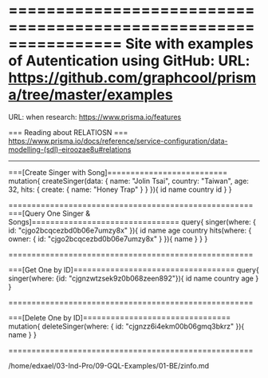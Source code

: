 
================================================================
Site with examples of Autentication using GitHub:
URL: https://github.com/graphcool/prisma/tree/master/examples
================================================================

URL: when research:
https://www.prisma.io/features








=== Reading about RELATIOSN === https://www.prisma.io/docs/reference/service-configuration/data-modelling-(sdl)-eiroozae8u#relations

-----------------------------------------------------



===[Create Singer with Song]==========================
mutation{
  createSinger(data: {
    name: "Jolin Tsai",
    country: "Taiwan",
    age: 32,
    hits: {
      create: {
        name: "Honey Trap"
      }
    }
  }){
    id
    name
    country
    id
  }
}

=====================================================
===[Query One Singer & Songs]================================
query{
  singer(where: { id: "cjgo2bcqcezbd0b06e7umzy8x" }){
    id
    name
    age
    country
    hits(where: { owner: { id: "cjgo2bcqcezbd0b06e7umzy8x" } }){
      name
    }
  }
}

=====================================================




===[Get One by ID]===================================
query{
  singer(where: {id: "cjgnzwtzsek9z0b068zeen892"}){
    id
    name
    country
    age
  }
}

=====================================================


===[Delete One by ID]================================
mutation{
  deleteSinger(where: { id: "cjgnzz6i4ekm00b06gmq3bkrz" }){
    name
  }
}

=====================================================


/home/edxael/03-Ind-Pro/09-GQL-Examples/01-BE/zinfo.md